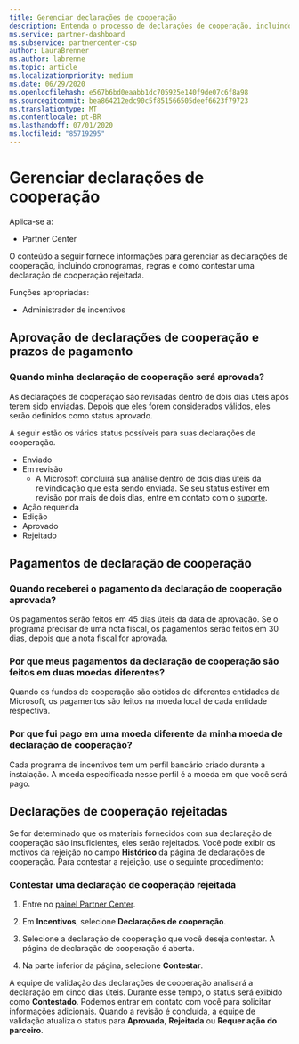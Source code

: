 ```yaml
---
title: Gerenciar declarações de cooperação
description: Entenda o processo de declarações de cooperação, incluindo prazos, problemas de moeda e como contestar uma declaração de cooperação rejeitada.
ms.service: partner-dashboard
ms.subservice: partnercenter-csp
author: LauraBrenner
ms.author: labrenne
ms.topic: article
ms.localizationpriority: medium
ms.date: 06/29/2020
ms.openlocfilehash: e567b6bd0eaabb1dc705925e140f9de07c6f8a98
ms.sourcegitcommit: bea864212edc90c5f851566505deef6623f79723
ms.translationtype: MT
ms.contentlocale: pt-BR
ms.lasthandoff: 07/01/2020
ms.locfileid: "85719295"
---
```

# <a name="manage-co-op-claims"></a>Gerenciar declarações de cooperação

Aplica-se a:

- Partner Center

O conteúdo a seguir fornece informações para gerenciar as declarações de cooperação, incluindo cronogramas, regras e como contestar uma declaração de cooperação rejeitada.

Funções apropriadas:

- Administrador de incentivos

## <a name="co-op-claims-approval-and-payment-deadlines"></a>Aprovação de declarações de cooperação e prazos de pagamento

### <a name="when-will-my-co-op-claim-be-approved"></a>Quando minha declaração de cooperação será aprovada?

As declarações de cooperação são revisadas dentro de dois dias úteis após terem sido enviadas. Depois que eles forem considerados válidos, eles serão definidos como status aprovado.  

A seguir estão os vários status possíveis para suas declarações de cooperação.

- Enviado
- Em revisão
  - A Microsoft concluirá sua análise dentro de dois dias úteis da reivindicação que está sendo enviada. Se seu status estiver em revisão por mais de dois dias, entre em contato com o [suporte](https://partner.microsoft.com/dashboard/support/incentives/servicerequests?category=incentives).
- Ação requerida
- Edição
- Aprovado
- Rejeitado

## <a name="co-op-claim-payments"></a>Pagamentos de declaração de cooperação

### <a name="when-will-i-get-the-payment-for-the-approved-co-op-claim"></a>Quando receberei o pagamento da declaração de cooperação aprovada?

Os pagamentos serão feitos em 45 dias úteis da data de aprovação. Se o programa precisar de uma nota fiscal, os pagamentos serão feitos em 30 dias, depois que a nota fiscal for aprovada.

### <a name="why-are-my-co-op-claim-payments-made-in-two-different-currencies"></a>Por que meus pagamentos da declaração de cooperação são feitos em duas moedas diferentes?

Quando os fundos de cooperação são obtidos de diferentes entidades da Microsoft, os pagamentos são feitos na moeda local de cada entidade respectiva.  

### <a name="why-was-i-paid-in-a-currency-other-than-my-co-op-claim-currency"></a>Por que fui pago em uma moeda diferente da minha moeda de declaração de cooperação?

Cada programa de incentivos tem um perfil bancário criado durante a instalação. A moeda especificada nesse perfil é a moeda em que você será pago.

## <a name="rejected-co-op-claims"></a>Declarações de cooperação rejeitadas

Se for determinado que os materiais fornecidos com sua declaração de cooperação são insuficientes, eles serão rejeitados. Você pode exibir os motivos da rejeição no campo **Histórico** da página de declarações de cooperação. Para contestar a rejeição, use o seguinte procedimento:

### <a name="dispute-a-rejected-co-op-claim"></a>Contestar uma declaração de cooperação rejeitada

1. Entre no [painel Partner Center](https://partner.microsoft.com/dashboard/).

2. Em **Incentivos**, selecione **Declarações de cooperação**.

3. Selecione a declaração de cooperação que você deseja contestar. A página de declaração de cooperação é aberta.

4. Na parte inferior da página, selecione **Contestar**.

A equipe de validação das declarações de cooperação analisará a declaração em cinco dias úteis. Durante esse tempo, o status será exibido como **Contestado**. Podemos entrar em contato com você para solicitar informações adicionais. Quando a revisão é concluída, a equipe de validação atualiza o status para **Aprovada**, **Rejeitada** ou **Requer ação do parceiro**.
